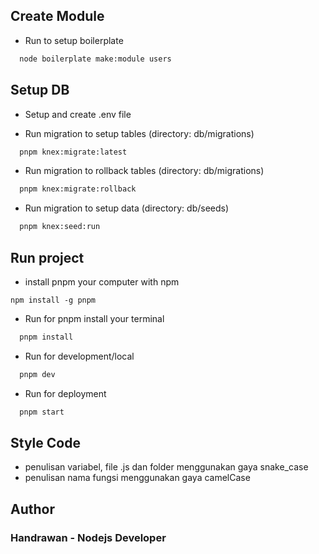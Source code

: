 ## Create Module
- Run to setup boilerplate

```bash
  node boilerplate make:module users
```

## Setup DB
- Setup and create .env file

- Run migration to setup tables (directory: db/migrations)

```bash
  pnpm knex:migrate:latest
```

- Run migration to rollback tables (directory: db/migrations)

```bash
  pnpm knex:migrate:rollback
```

- Run migration to setup data (directory: db/seeds)

```bash
  pnpm knex:seed:run
```

## Run project
- install pnpm your computer with npm
```
npm install -g pnpm
```

- Run for pnpm install your terminal
```bash
  pnpm install
```

- Run for development/local

```bash
  pnpm dev
```

- Run for deployment

```bash
  pnpm start
```


## Style Code
- penulisan variabel, file .js dan folder menggunakan gaya snake_case
- penulisan nama fungsi menggunakan gaya camelCase

## Author
### Handrawan - Nodejs Developer